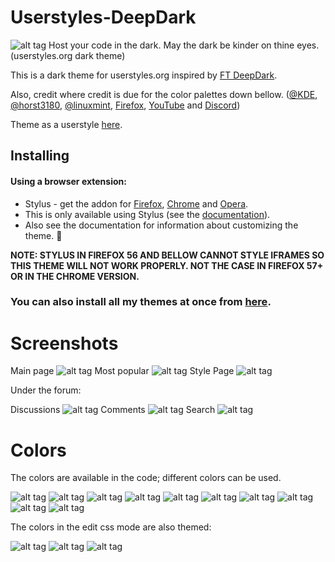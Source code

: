 # Userstyles-DeepDark
![alt tag](./Images/Userstyles%20-%20DeepDark.png)
Host your code in the dark. May the dark be kinder on thine eyes. (userstyles.org dark theme)

This is a dark theme for userstyles.org inspired by [FT DeepDark](https://addons.mozilla.org/en-US/firefox/addon/ft-deepdark/?src=search). 

Also, credit where credit is due for the color palettes down bellow. ([@KDE](https://github.com/KDE), [@horst3180](https://github.com/horst3180), [@linuxmint](https://github.com/linuxmint), [Firefox](https://www.mozilla.org/en-US/firefox/new/), [YouTube](https://www.youtube.com/) and [Discord](https://discordapp.com/))

Theme as a userstyle [here](https://userstyles.org/styles/148112/userstyles-deepdark).

## Installing

#### Using a browser extension:
* Stylus - get the addon for [Firefox](https://addons.mozilla.org/en-US/firefox/addon/styl-us/), [Chrome](https://chrome.google.com/webstore/detail/stylus/clngdbkpkpeebahjckkjfobafhncgmne) and [Opera](https://addons.opera.com/en-gb/extensions/details/stylus/).
* This is only available using Stylus (see the [documentation](https://github.com/openstyles/stylus/wiki/Usercss)).
* Also see the documentation for information about customizing the theme. :tada:

**NOTE: STYLUS IN FIREFOX 56 AND BELLOW CANNOT STYLE IFRAMES SO THIS THEME WILL NOT WORK PROPERLY. NOT THE CASE IN FIREFOX 57+ OR IN THE CHROME VERSION.**

### **You can also install all my themes at once from [here](https://gitlab.com/RaitaroH/Import-All-Deepdark).**


# Screenshots
Main page
![alt tag](./Images/Main_Page.png)
Most popular
![alt tag](./Images/Most_Popular.png)
Style Page
![alt tag](./Images/Style_Page.png)

Under the forum:

Discussions
![alt tag](./Images/Discussions.png)
Comments
![alt tag](./Images/Comments.png)
Search
![alt tag](./Images/Search.png)

# Colors 

The colors are available in the code; different colors can be used.

![alt tag](./Images/ArcDark_Colors.png)
![alt tag](./Images/BreezeDark_Colors.png)
![alt tag](./Images/DeepDark_Colors.png)
![alt tag](./Images/Discord_Colors.png)
![alt tag](./Images/Firefox_Colors.png)
![alt tag](./Images/Firefox57_Colors.png)
![alt tag](./Images/Mint-Y-Dark_Colors.png)
![alt tag](./Images/VertexDark_Colors.png)
![alt tag](./Images/Youtube_Colors.png)
![alt tag](./Images/9anime_Colors.png)

The colors in the edit css mode are also themed:

![alt tag](./Images/Breeze_Code.png)
![alt tag](./Images/DeepDark_Code.png)
![alt tag](./Images/Mint-Y_Code.png)
